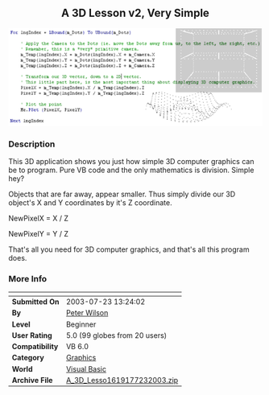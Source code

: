 ﻿<div align="center">

## A 3D Lesson v2, Very Simple

<img src="PIC2003722150589478.gif">
</div>

### Description

This 3D application shows you just how simple 3D computer graphics can be to program. Pure VB code and the only mathematics is division. Simple hey?

Objects that are far away, appear smaller. Thus simply divide our 3D object's X and Y coordinates by it's Z coordinate.

NewPixelX = X / Z

NewPixelY = Y / Z

That's all you need for 3D computer graphics, and that's all this program does.
 
### More Info
 


<span>             |<span>
---                |---
**Submitted On**   |2003-07-23 13:24:02
**By**             |[Peter Wilson](https://github.com/Planet-Source-Code/PSCIndex/blob/master/ByAuthor/peter-wilson.md)
**Level**          |Beginner
**User Rating**    |5.0 (99 globes from 20 users)
**Compatibility**  |VB 6\.0
**Category**       |[Graphics](https://github.com/Planet-Source-Code/PSCIndex/blob/master/ByCategory/graphics__1-46.md)
**World**          |[Visual Basic](https://github.com/Planet-Source-Code/PSCIndex/blob/master/ByWorld/visual-basic.md)
**Archive File**   |[A\_3D\_Lesso1619177232003\.zip](https://github.com/Planet-Source-Code/peter-wilson-a-3d-lesson-v2-very-simple__1-47100/archive/master.zip)








